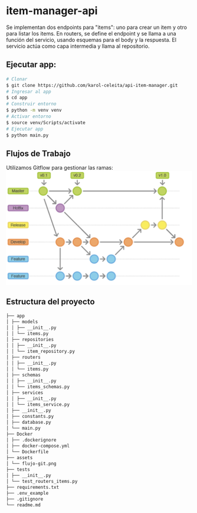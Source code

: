 # item-manager-api
Se implementan dos endpoints para "items": uno para crear un item y otro para listar los items. En routers, se define el endpoint y se llama a una función del servicio, usando esquemas para el body y la respuesta. El servicio actúa como capa intermedia y llama al repositorio.

## Ejecutar app:

``` bash
# Clonar
$ git clone https://github.com/karol-celeita/api-item-manager.git
# Ingresar al app
$ cd app
# Construir entorno
$ python -m venv venv
# Activar entorno
$ source venv/Scripts/activate
# Ejecutar app
$ python main.py
```

## Flujos de Trabajo 

Utilizamos Gitflow para gestionar las ramas:
![flujo de trabajo](/assets/flujo-git.png)

## Estructura del proyecto

```
├── app
│ ├── models
│ │ ├── __init__.py
│ │ └── items.py
│ ├── repositories
│ │ ├── __init__.py
│ │ └── item_repository.py
│ ├── routers
│ │ ├── __init__.py
│ │ └── items.py
│ ├── schemas
│ │ ├── __init__.py
│ │ └── items_schemas.py
│ ├── services
│ │ ├── __init__.py
│ │ └── items_service.py
│ ├── __init__.py
│ ├── constants.py
│ ├── database.py
│ └── main.py
├── Docker
│ ├── .dockerignore
│ ├── docker-compose.yml
│ └── Dockerfile
├── assets
│ └── flujo-git.png
├── tests
│ ├── __init__.py
│ └── test_routers_items.py
├── requirements.txt
├── .env_example
├── .gitignore
└── readme.md
```